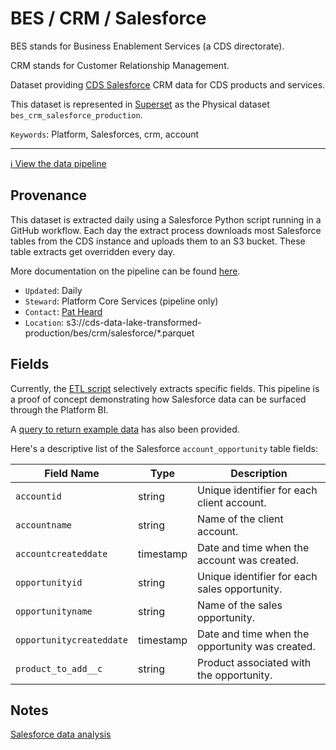 # BES / CRM / Salesforce

BES stands for Business Enablement Services (a CDS directorate).

CRM stands for Customer Relationship Management.

Dataset providing [CDS Salesforce](https://canadiandigitalservice.my.salesforce.com/) CRM data for CDS products and services.

This dataset is represented in [Superset](https://superset.cds-snc.ca/) as the Physical dataset `bes_crm_salesforce_production`.

`Keywords`: Platform, Salesforces, crm, account

---

[:information_source:  View the data pipeline](../../../pipelines/bes/crm/salesforce.md)

## Provenance

This dataset is extracted daily using a Salesforce Python script running in a GitHub workflow.  Each day the extract process downloads most Salesforce tables from the CDS instance and uploads them to an S3 bucket.  These table extracts get overridden every day.

More documentation on the pipeline can be found [here](../../../pipelines/bes/crm/salesforce.md).

* `Updated`: Daily
* `Steward`: Platform Core Services (pipeline only)
* `Contact`: [Pat Heard](mailto:patrick.heard@cds-snc.ca)
* `Location`: s3://cds-data-lake-transformed-production/bes/crm/salesforce/*.parquet

## Fields

Currently, the [ETL script](../../../../../terragrunt/aws/glue/etl/bes/crm/process_salesforce.py) selectively extracts specific fields. This pipeline is a proof of concept demonstrating how Salesforce data can be surfaced through the Platform BI.

A [query to return example data](examples/salesforce.sql) has also been provided.

Here's a descriptive list of the Salesforce `account_opportunity` table fields:

| Field Name               | Type      | Description |
|--------------------------|----------|-------------|
| `accountid`             | string   | Unique identifier for each client account. |
| `accountname`           | string   | Name of the client account. |
| `accountcreateddate`    | timestamp | Date and time when the account was created. |
| `opportunityid`        | string   | Unique identifier for each sales opportunity. |
| `opportunityname`      | string   | Name of the sales opportunity. |
| `opportunitycreateddate` | timestamp | Date and time when the opportunity was created. |
| `product_to_add__c`    | string   | Product associated with the opportunity. |


## Notes

[Salesforce data analysis](https://docs.google.com/spreadsheets/d/11qiO3HRp-j2pTVBu7X1R-s0XHjRHnX49ClfBNkwgDGk/edit?gid=0#gid=0)